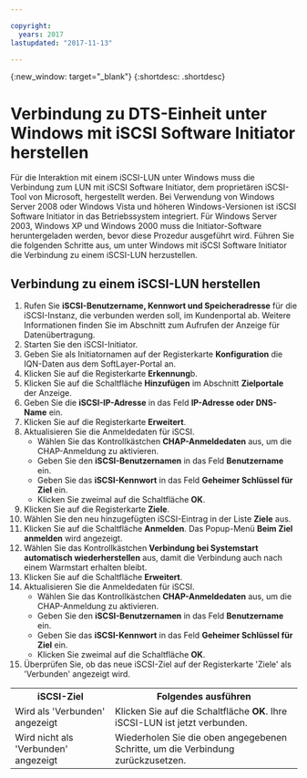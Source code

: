 ```yaml
---

copyright:
  years: 2017
lastupdated: "2017-11-13"

---
```

{:new_window: target="_blank"}
{:shortdesc: .shortdesc}

# Verbindung zu DTS-Einheit unter Windows mit iSCSI Software Initiator herstellen

Für die Interaktion mit einem iSCSI-LUN unter Windows muss die Verbindung zum LUN mit iSCSI Software Initiator, dem proprietären iSCSI-Tool von Microsoft, hergestellt werden. Bei Verwendung von Windows Server 2008 oder Windows Vista und höheren Windows-Versionen ist iSCSI Software Initiator in das Betriebssystem integriert. Für Windows Server 2003, Windows XP und Windows 2000 muss die Initiator-Software heruntergeladen werden, bevor diese Prozedur ausgeführt wird. Führen Sie die folgenden Schritte aus, um unter Windows mit iSCSI Software Initiator die Verbindung zu einem iSCSI-LUN herzustellen.

## Verbindung zu einem iSCSI-LUN herstellen

1. Rufen Sie **iSCSI-Benutzername, Kennwort und Speicheradresse** für die iSCSI-Instanz, die verbunden werden soll, im Kundenportal ab. Weitere Informationen finden Sie im Abschnitt zum Aufrufen der Anzeige für Datenübertragung.
2. Starten Sie den iSCSI-Initiator.
3. Geben Sie als Initiatornamen auf der Registerkarte **Konfiguration** die IQN-Daten aus dem SoftLayer-Portal an.
4. Klicken Sie auf die Registerkarte **Erkennung**b.
5. Klicken Sie auf die Schaltfläche **Hinzufügen** im Abschnitt **Zielportale** der Anzeige.
6. Geben Sie die **iSCSI-IP-Adresse** in das Feld **IP-Adresse oder DNS-Name** ein.
7. Klicken Sie auf die Registerkarte **Erweitert**.
8. Aktualisieren Sie die Anmeldedaten für iSCSI.
   - Wählen Sie das Kontrollkästchen **CHAP-Anmeldedaten** aus, um die CHAP-Anmeldung zu aktivieren.
   - Geben Sie den **iSCSI-Benutzernamen** in das Feld **Benutzername** ein.
   - Geben Sie das **iSCSI-Kennwort** in das Feld **Geheimer Schlüssel für Ziel** ein.
   - Klicken Sie zweimal auf die Schaltfläche **OK**.
9. Klicken Sie auf die Registerkarte **Ziele**.
10. Wählen Sie den neu hinzugefügten iSCSI-Eintrag in der Liste **Ziele** aus.
11. Klicken Sie auf die Schaltfläche **Anmelden**. Das Popup-Menü **Beim Ziel anmelden** wird angezeigt.
12. Wählen Sie das Kontrollkästchen **Verbindung bei Systemstart automatisch wiederherstellen** aus, damit die Verbindung auch nach einem Warmstart erhalten bleibt.
13. Klicken Sie auf die Schaltfläche **Erweitert**.
14. Aktualisieren Sie die Anmeldedaten für iSCSI.
    - Wählen Sie das Kontrollkästchen **CHAP-Anmeldedaten** aus, um die CHAP-Anmeldung zu aktivieren.
    - Geben Sie den **iSCSI-Benutzernamen** in das Feld **Benutzername** ein.
    - Geben Sie das **iSCSI-Kennwort** in das Feld **Geheimer Schlüssel für Ziel** ein.
    - Klicken Sie zweimal auf die Schaltfläche **OK**.
15. Überprüfen Sie, ob das neue iSCSI-Ziel auf der Registerkarte 'Ziele' als 'Verbunden' angezeigt wird.

<table>
<tbody>
<tr>
<th>iSCSI-Ziel</th><th>Folgendes ausführen</th></tr>
<tr><td>Wird als 'Verbunden' angezeigt</td><td>Klicken Sie auf die Schaltfläche <strong>OK</strong>. Ihre iSCSI-LUN ist jetzt verbunden.</td></tr>
<tr><td>Wird nicht als 'Verbunden' angezeigt</td><td>Wiederholen Sie die oben angegebenen Schritte, um die Verbindung zurückzusetzen.</td></tr></tbody></table>
